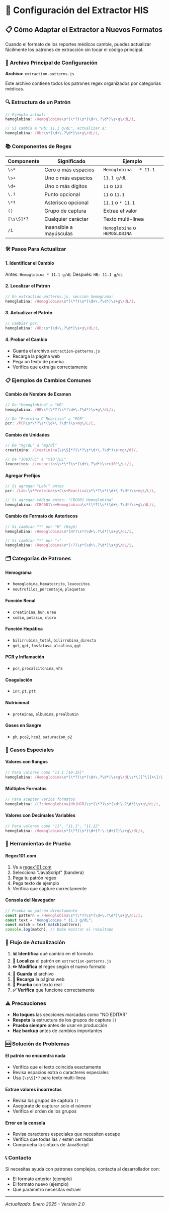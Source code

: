 # 🔧 Configuración del Extractor HIS

## 📋 Cómo Adaptar el Extractor a Nuevos Formatos

Cuando el formato de los reportes médicos cambie, puedes actualizar fácilmente los patrones de extracción sin tocar el código principal.

### 🎯 Archivo Principal de Configuración

**Archivo:** `extraction-patterns.js`

Este archivo contiene todos los patrones regex organizados por categorías médicas.

### 🔍 Estructura de un Patrón

```javascript
// Ejemplo actual:
hemoglobina: /Hemoglobina\s*(\*?)\s*(\d+\.?\d*)\s+g\/dL/i,

// Si cambia a "Hb: 11.1 g/dL", actualizar a:
hemoglobina: /Hb:\s*(\d+\.?\d*)\s+g\/dL/i,
```

### 📚 Componentes de Regex

| Componente | Significado | Ejemplo |
|------------|-------------|---------|
| `\s*` | Cero o más espacios | `Hemoglobina   * 11.1` |
| `\s+` | Uno o más espacios | `11.1 g/dL` |
| `\d+` | Uno o más dígitos | `11` o `123` |
| `\.?` | Punto opcional | `11` o `11.1` |
| `\*?` | Asterisco opcional | `11.1` o `* 11.1` |
| `()` | Grupo de captura | Extrae el valor |
| `[\s\S]*?` | Cualquier carácter | Texto multi-línea |
| `/i` | Insensible a mayúsculas | `Hemoglobina` o `HEMOGLOBINA` |

### 🛠️ Pasos Para Actualizar

#### 1. **Identificar el Cambio**
Antes: `Hemoglobina * 11.1 g/dL`
Después: `HB: 11.1 g/dL`

#### 2. **Localizar el Patrón**
```javascript
// En extraction-patterns.js, sección hemograma:
hemoglobina: /Hemoglobina\s*(\*?)\s*(\d+\.?\d*)\s+g\/dL/i,
```

#### 3. **Actualizar el Patrón**
```javascript
// Cambiar por:
hemoglobina: /HB:\s*(\d+\.?\d*)\s+g\/dL/i,
```

#### 4. **Probar el Cambio**
- Guarda el archivo `extraction-patterns.js`
- Recarga la página web
- Pega un texto de prueba
- Verifica que extraiga correctamente

### 📋 Ejemplos de Cambios Comunes

#### Cambio de Nombre de Examen
```javascript
// De "Hemoglobina" a "HB"
hemoglobina: /HB\s*(\*?)\s*(\d+\.?\d*)\s+g\/dL/i,

// De "Proteína C Reactiva" a "PCR"
pcr: /PCR\s*\*?\s*(\d+\.?\d*)\s+mg\/L/i,
```

#### Cambio de Unidades
```javascript
// De "mg/dL" a "mg/dl"
creatinina: /Creatinina[\s\S]*?(\*?\s*\d+\.?\d*)\s+mg\/dl/,

// De "10e3/uL" a "x10³/μL"
leucocitos: /Leucocitos\s*\*?\s*(\d+\.?\d*)\s+x10³\/μL/i,
```

#### Agregar Prefijos
```javascript
// Si agregan "Lab:" antes
pcr: /Lab:\s*Proteína\s+C\s+Reactiva\s*\*?\s*(\d+\.?\d*)\s+mg\/L/i,

// Si agregan código antes: "CBC001 Hemoglobina"
hemoglobina: /CBC001\s+Hemoglobina\s*(\*?)\s*(\d+\.?\d*)\s+g\/dL/i,
```

#### Cambio de Formato de Asteriscos
```javascript
// Si cambian "*" por "H" (High)
hemoglobina: /Hemoglobina\s*(H?)\s*(\d+\.?\d*)\s+g\/dL/i,

// Si cambian "*" por "↑"
hemoglobina: /Hemoglobina\s*(↑?)\s*(\d+\.?\d*)\s+g\/dL/i,
```

### 🗂️ Categorías de Patrones

#### **Hemograma**
- `hemoglobina`, `hematocrito`, `leucocitos`
- `neutrofilos_porcentaje`, `plaquetas`

#### **Función Renal**
- `creatinina`, `bun`, `urea`
- `sodio`, `potasio`, `cloro`

#### **Función Hepática**
- `bilirrubina_total`, `bilirrubina_directa`
- `got`, `gpt`, `fosfatasa_alcalina`, `ggt`

#### **PCR y Inflamación**
- `pcr`, `procalcitonina`, `vhs`

#### **Coagulación**
- `inr`, `pt`, `ptt`

#### **Nutricional**
- `proteinas`, `albumina`, `prealbumin`

#### **Gases en Sangre**
- `ph`, `pco2`, `hco3`, `saturacion_o2`

### 🚨 Casos Especiales

#### **Valores con Rangos**
```javascript
// Para valores como "11.1 [10-15]"
hemoglobina: /Hemoglobina\s*(\*?)\s*(\d+\.?\d*)\s+g\/dL\s*\[[^\]]+\]/i,
```

#### **Múltiples Formatos**
```javascript
// Para aceptar varios formatos
hemoglobina: /(?:Hemoglobina|Hb|HGB)\s*(\*?)\s*(\d+\.?\d*)\s+g\/dL/i,
```

#### **Valores con Decimales Variables**
```javascript
// Para valores como "11", "11.1", "11.12"
hemoglobina: /Hemoglobina\s*(\*?)\s*(\d+(?:\.\d+)?)\s+g\/dL/i,
```

### 🧪 Herramientas de Prueba

#### **Regex101.com**
1. Ve a [regex101.com](https://regex101.com)
2. Selecciona "JavaScript" (bandera)
3. Pega tu patrón regex
4. Pega texto de ejemplo
5. Verifica que capture correctamente

#### **Consola del Navegador**
```javascript
// Prueba un patrón directamente
const pattern = /Hemoglobina\s*(\*?)\s*(\d+\.?\d*)\s+g\/dL/i;
const text = "Hemoglobina * 11.1 g/dL";
const match = text.match(pattern);
console.log(match); // Debe mostrar el resultado
```

### 🔄 Flujo de Actualización

1. **📊 Identifica** qué cambió en el formato
2. **📝 Localiza** el patrón en `extraction-patterns.js`
3. **✏️ Modifica** el regex según el nuevo formato
4. **💾 Guarda** el archivo
5. **🔄 Recarga** la página web
6. **🧪 Prueba** con texto real
7. **✅ Verifica** que funcione correctamente

### ⚠️ Precauciones

- **No toques** las secciones marcadas como "NO EDITAR"
- **Respeta** la estructura de los grupos de captura `()`
- **Prueba siempre** antes de usar en producción
- **Haz backup** antes de cambios importantes

### 🆘 Solución de Problemas

#### **El patrón no encuentra nada**
- Verifica que el texto coincida exactamente
- Revisa espacios extra o caracteres especiales
- Usa `[\s\S]*?` para texto multi-línea

#### **Extrae valores incorrectos**
- Revisa los grupos de captura `()`
- Asegúrate de capturar solo el número
- Verifica el orden de los grupos

#### **Error en la consola**
- Revisa caracteres especiales que necesiten escape
- Verifica que todas las `/` estén cerradas
- Comprueba la sintaxis de JavaScript

### 📞 Contacto

Si necesitas ayuda con patrones complejos, contacta al desarrollador con:
- El formato anterior (ejemplo)
- El formato nuevo (ejemplo)
- Qué parámetro necesitas extraer

---

*Actualizado: Enero 2025 - Versión 2.0*
